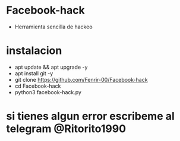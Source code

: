 # Facebook-hack

* Herramienta sencilla de hackeo
# instalacion
* apt update && apt upgrade -y
* apt install git -y
* git clone https://github.com/Fenrir-00/Facebook-hack
* cd Facebook-hack
* python3 facebook-hack.py
# si tienes algun error escribeme al telegram @Ritorito1990


